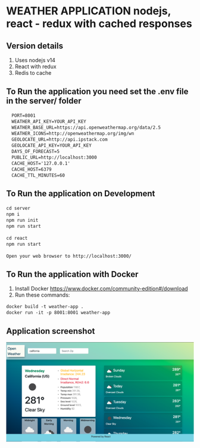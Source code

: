 # WEATHER APPLICATION nodejs, react - redux with cached responses

## Version details
1. Uses nodejs v14
2. React with redux
3. Redis to cache

## To Run the application you need set the .env file in the server/ folder
```
  PORT=8001
  WEATHER_API_KEY=YOUR_API_KEY
  WEATHER_BASE_URL=https://api.openweathermap.org/data/2.5
  WEATHER_ICONS=http://openweathermap.org/img/wn
  GEOLOCATE_URL=http://api.ipstack.com
  GEOLOCATE_API_KEY=YOUR_API_KEY
  DAYS_OF_FORECAST=5
  PUBLIC_URL=http://localhost:3000
  CACHE_HOST='127.0.0.1'
  CACHE_HOST=6379
  CACHE_TTL_MINUTES=60
```

## To Run the application on Development
```
cd server
npm i
npm run init
npm run start

cd react
npm run start

Open your web browser to http://localhost:3000/
```


## To Run the application with Docker
1. Install Docker https://www.docker.com/community-edition#/download
2. Run these commands:
```
docker build -t weather-app .
docker run -it -p 8001:8001 weather-app
```
## Application screenshot

![Screenshot of the app](/react-screen.png?raw=true "DEMO")
